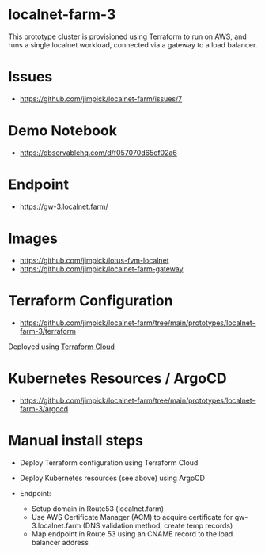 localnet-farm-3
===

This prototype cluster is provisioned using Terraform to run on AWS, and
runs a single localnet workload, connected via a gateway to a load balancer.

# Issues

* https://github.com/jimpick/localnet-farm/issues/7

# Demo Notebook

* https://observablehq.com/d/f057070d65ef02a6

# Endpoint

* https://gw-3.localnet.farm/

# Images

* https://github.com/jimpick/lotus-fvm-localnet
* https://github.com/jimpick/localnet-farm-gateway

# Terraform Configuration

* https://github.com/jimpick/localnet-farm/tree/main/prototypes/localnet-farm-3/terraform

Deployed using [Terraform Cloud](https://cloud.hashicorp.com/products/terraform)

# Kubernetes Resources / ArgoCD

* https://github.com/jimpick/localnet-farm/tree/main/prototypes/localnet-farm-3/argocd

# Manual install steps

  * Deploy Terraform configuration using Terraform Cloud
  * Deploy Kubernetes resources (see above) using ArgoCD

  * Endpoint:
    * Setup domain in Route53 (localnet.farm)
    * Use AWS Certificate Manager (ACM) to acquire certificate for gw-3.localnet.farm (DNS validation method, create temp records)
    * Map endpoint in Route 53 using an CNAME record to the load balancer address
